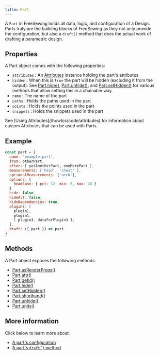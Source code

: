 ```yaml
---
title: Part
---
```


A `Part` in FreeSewing holds all data, logic, and configuration of a Design.
Parts truly are the building blocks of FreeSewing as they not only provide
the configuration, but also a `draft()` method that does the actual work
of drafting a parametric design.

## Properties

A Part object comes with the following properties:

- `attributes` : An [Attributes](/reference/api/attributes) instance holding
  the part's attributes
- `hidden` : When this is `true` the part will be hidden (excluding it from the
  output).  See [Part.hide()](/reference/api/part/hide),
  [Part.unhide()](/reference/api/part/unhide), and
  [Part.setHidden()](/reference/api/part/sethidden) for various methods that
  allow setting this in a chainable way.
- `name` : The name of the part
- `paths` : Holds the paths used in the part
- `points` : Holds the points used in the part
- `snippets` : Holds the snippets used in the part

<Related>
See [Using Attributes](/howtos/code/attributes)
for information about custom Attributes that can be used with Parts.
</Related>

## Example

```js
const part = {
  name: 'example.part',
  from: otherPart,
  after: [ yetAnotherPart, oneMorePart ],
  measurements: ['head', 'chest' ],
  optionalMeasurements: ['neck'],
  options: {
    headEase: { pct: 12, min: 5, max: 20 }
  }
  hide: false,
  hideAll: false,
  hideDependencies: true,
  plugins: [ 
    plugin1, 
    plugin1, 
    [ plugin3, dataForPlugin3 ],
  ],
  draft: ({ part }) => part
}
```

## Methods

A Part object exposes the following methods:

- [Part.asRenderProps()](/reference/api/part/asrenderprops)
- [Part.attr()](/reference/api/part/attr)
- [Part.getId()](/reference/api/part/getid)
- [Part.hide()](/reference/api/part/hide)
- [Part.setHidden()](/reference/api/part/sethidden)
- [Part.shorthand()](/reference/api/part/shorthand)
- [Part.unhide()](/reference/api/part/unhide)
- [Part.units()](/reference/api/part/units)

## More information

Click below to learn more about:

- [A part's configuration](/reference/api/part/config)
- [A part's `draft()` method](/reference/api/part/draft)
